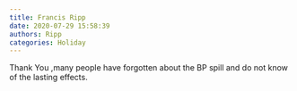 ```yaml
---
title: Francis Ripp
date: 2020-07-29 15:58:39
authors: Ripp
categories: Holiday
---
```


 Thank You ,many people have forgotten about the BP spill and do not know of the lasting effects.